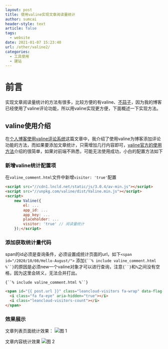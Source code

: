 ```yaml
---
layout: post
title: 使用valine实现文章阅读量统计
author: sumcai
header-style: text
article: false
tags: 
  - website
date: 2021-01-07 15:23:40
url: /other/valine2/
categories: 
  - 工具使用
  - 建站
---
```


# 前言

实现文章阅读量统计的方法有很多，比较方便的有valine、[不蒜子](http://ibruce.info/2015/04/04/busuanzi/)，因为我的博客已经使用了valine评论功能，所以用valine实现更方便，下面概述一下实现方法。

## valine使用介绍

在[个人博客使用valine评论系统](https://sumcai.gitee.io/2020/12/12/%E4%B8%AA%E4%BA%BA%E5%8D%9A%E5%AE%A2%E4%BD%BF%E7%94%A8valine%E8%AF%84%E8%AE%BA%E7%B3%BB%E7%BB%9F/)这篇文章中，我介绍了使用valine为博客添加评论功能的方法，而如果要添加文章统计，只需增加几行内容即可，[valine官方的使用方法](https://valine.js.org/visitor.html)介绍的很简单，如果对前端不熟悉，可能无法使用成功，小白的配置方法如下

### 新增valine统计配置项

在`valine_comment.html`文件中新增`visitor: 'true'`配置

```html
<script src="//cdn1.lncld.net/static/js/3.0.4/av-min.js"></script>
<script src="//unpkg.com/valine/dist/Valine.min.js"></script>
<script>
    new Valine({
        el: ...
        app_id: ...
        app_key: ...
        placeholder: ...
        visitor: 'true' // 阅读量统计
    });</script>
```

### 添加获取统计量代码

span的id必须是查询条件，必须设置成统计页面的url，如下`<span id="/2020/10/08/Hello-August/">`
添加`{``% include valine_comment.html %``}`的原因是必须new一个valine对象才可以进行查询，注意`{``}`和`%`之间没有空格，因为这里会转义，无法合并打出。


`{``% include valine_comment.html %``}`  
```html
<span id="{{ post.url }}" class="leancloud-visitors fa-wrap" data-flag-title="{{ post.title }}">
  <i class="fa fa-eye" aria-hidden="true"></i>
  <i class="leancloud-visitors-count"></i>
</span>
```

### 效果展示

文章列表页面统计效果：
![图 1](https://objectstorage.ap-osaka-1.oraclecloud.com/n/ax0kqy8quzyr/b/bucket-blog/o/2022/04/ab51e41d0a6e1e7e9c36fd7930025cf8.png)  

文章内容统计效果
![图 2](https://objectstorage.ap-osaka-1.oraclecloud.com/n/ax0kqy8quzyr/b/bucket-blog/o/2022/04/89ebb0410e5fcecae53d676ba9065ec6.png)  